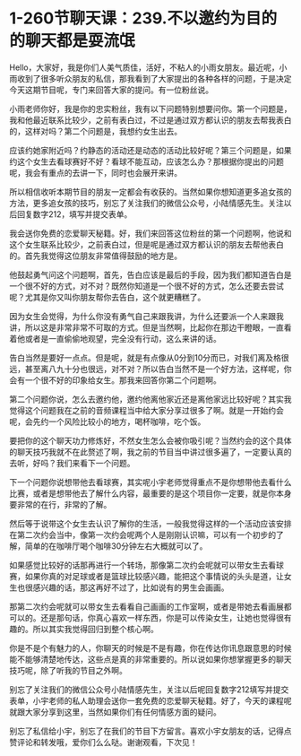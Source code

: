 # 1-260节聊天课：239.不以邀约为目的的聊天都是耍流氓

Hello，大家好，我是你们人美气质佳，活好，不粘人的小雨女朋友。最近呢，小雨收到了很多听众朋友的私信，那我看到了大家提出的各种各样的问题，于是决定今天这期节目呢，专门来回答大家的提问。有一位粉丝说。

小雨老师你好，我是你的忠实粉丝，我有以下问题特别想要问你。第一个问题是，我和他最近联系比较少，之前有表白过，不过是通过双方都认识的朋友去帮我表白的，这样对吗？第二个问题是，我想约女生出去。

应该约她家附近吗？约静态的活动还是动态的活动比较好呢？第三个问题是，如果约这个女生去看球赛好不好？看球不能互动，应该怎么办？那根据你提出的问题呢，我会有重点的去讲一下，同时也会展开来讲。

所以相信收听本期节目的朋友一定都会有收获的。当然如果你想知道更多追女孩的方法，更多追女孩的技巧，别忘了关注我们的微信公众号，小陆情感先生。关注以后回复数字212，填写并提交表单。

我会送你免费的恋爱聊天秘籍。好，我们来回答这位粉丝的第一个问题啊，他说和这个女生联系比较少，之前表白过，但是呢是通过双方都认识的朋友去帮他表白的。首先我觉得这位朋友非常值得鼓励的地方是。

他鼓起勇气问这个问题啊，首先，告白应该是最后的手段，因为我们都知道告白是一个很不好的方式，对不对？既然你知道是一个很不好的方式，怎么还要去尝试呢？尤其是你又叫你朋友帮你去告白，这个就更糟糕了。

因为女生会觉得，为什么你没有勇气自己来跟我讲，为什么还要派一个人来跟我讲，所以这是非常非常不可取的方式。但是当然啊，比起你在那边干瞪眼，一直看着他或者是一直偷偷地观望，完全没有行动，这么来讲的话。

告白当然是要好一点点。但是呢，就是有点像从0分到10分而已，对我们离及格很远，甚至离八九十分也很远，对不对？所以告白当然不是一个好方法，这样呢，你会有一个很不好的印象给女生。那我来回答你第二个问题啊。

第二个问题你说，怎么去邀约他，邀约他离他家近还是离他家远比较好呢？其实我觉得这个问题我在之前的音频课程当中给大家分享过很多了啊。就是一开始约会呢，会先约一个风险比较小的地方，喝杯咖啡，吃个饭。

要把你的这个聊天功力修炼好，不然女生怎么会被你吸引呢？当然约会的这个具体的聊天技巧我就不在此赘述了啊，我之前的节目当中讲过很多遍了，一定要认真的去听，好吗？我们来看下一个问题。

下一个问题你说想带他去看球赛，其实呢小宇老师觉得重点不是你想带他去看什么比赛，或者是想带他去了解什么内容，最重要的是这个项目你一定要，就是你本身要非常的在行，非常的了解。

然后等于说带这个女生去认识了解你的生活，一般我觉得这样的一个活动应该安排在第二次约会当中，像第一次约会呢两个人是刚刚认识嘛，可以有一个初步的了解，简单的在咖啡厅喝个咖啡30分钟左右大概就可以了。

如果感觉比较好的话那再进行一个转场，那像第二次约会呢就可以带女生去看球赛，如果你真的对足球或者是篮球比较感兴趣，能把这个事情说的头头是道，让女生也很感兴趣的话，那这再好不过了，比如说有的男生会画画。

那第二次约会呢就可以带女生去看看自己画画的工作室啊，或者是带她去看画展都可以的。还是那句话，你真心喜欢一样东西，你是可以传染女生，让她也觉得很有趣的。所以其实我觉得回归到整个核心啊。

你是不是个有魅力的人，你聊天的时候是不是有趣，你在传达你讯息跟意思的时候能不能够清楚地传达，这些点是真的非常重要的。所以说如果你想掌握更多的聊天技巧呢，除了听我的节目之外啊。

别忘了关注我们的微信公众号小陆情感先生，关注以后呢回复数字212填写并提交表单，小宇老师的私人助理会送你一套免费的恋爱聊天秘籍。好了，今天的课程呢就跟大家分享到这里，当然如果你们有任何情感方面的疑问。

别忘了私信给小宇，别忘了在我们的节目下方留言。喜欢小宇女朋友的话，记得点赞评论和转发哦，爱你们么么哒。谢谢观看，下次见！

